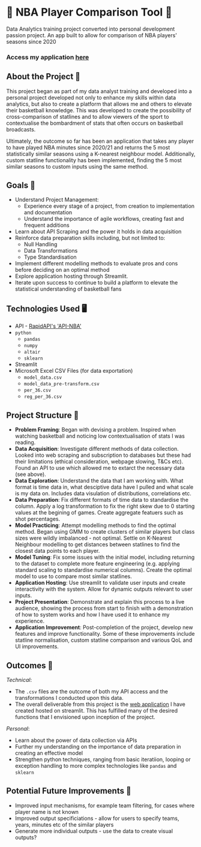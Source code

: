 # 🏀 NBA Player Comparison Tool 🏀 

Data Analytics training project converted into personal development passion project. An app built to allow for comparison of NBA players' seasons since 2020

### Access my application [here](https://nbasimilarity.streamlit.app/)

## About the Project 🌟

This project began as part of my data analyst training and developed into a personal project developed not only to enhance my skills within data analytics, but also to create a platform that allows me and others to elevate their basketball knowledge. This was developed to create the possibility of cross-comparison of statlines and to allow viewers of the sport to contextualise the bombardment of stats that often occurs on basketball broadcasts.

Ultimately, the outcome so far has been an application that takes any player to have played NBA minutes since 2020/21 and returns the 5 most statistically similar seasons using a K-nearest neighbour model. Additionally, custom statline functionality has been implemented, finding the 5 most similar seasons to custom inputs using the same method.

## Goals 🎯

- Understand Project Management:
  - Experience every stage of a project, from creation to implementation and documentation
  - Understand the importance of agile workflows, creating fast and frequent additions
- Learn about API Scraping and the power it holds in data acquisition
- Reinforce data preparation skills including, but not limited to:
  - Null Handling
  - Data Transformations
  - Type Standardisation
- Implement different modelling methods to evaluate pros and cons before deciding on an optimal method
- Explore application hosting through Streamlit.
- Iterate upon success to continue to build a platform to elevate the statistical understanding of basketball fans

## Technologies Used 🖥️

- API - [RapidAPI's 'API-NBA'](https://rapidapi.com/api-sports/api/api-nba)
- `python`
  - `pandas`
  - `numpy`
  - `altair`
  - `sklearn`
- Streamlit
- Microsoft Excel CSV Files (for data exportation)
  - `model_data.csv`
  - `model_data_pre-transform.csv`
  - `per_36.csv`
  - `reg_per_36.csv`
 
## Project Structure 🔀

- **Problem Framing**: Began with devising a problem. Inspired when watching basketball and noticing low contextualisation of stats I was reading.
- **Data Acquisition**: Investigate different methods of data collection. Looked into web scraping and subscription to databases but these had their limitations (ethical consideration, webpage slowing, T&Cs etc). Found an API to use which allowed me to extarct the necessary data (see above).
- **Data Exploration**: Understand the data that I am working with. What format is time data in, what desciptive data have I pulled and what scale is my data on. Includes data visulation of distributions, correlations etc.
- **Data Preparation**: Fix different formats of time data to standardise the column. Apply a log transformation to fix the right skew due to 0 starting values at the begining of games. Create aggregate featuers such as shot percentages.
- **Model Practicing**: Attempt modelling methods to find the optimal method. Began using GMM to create clusters of similar players but class sizes were wildly imbalanced - not optimal. Settle on K-Nearest Neighbour modelling to get distances between statlines to find the closest data points to each player.
- **Model Tuning**: Fix some issues with the initial model, including returning to the dataset to complete more feature engineering (e.g. applying standard scaling to standardise numerical columns). Create the optimal model to use to compare most similar statlines.
- **Application Hosting**: Use streamlit to validate user inputs and create interactivity with the system. Allow for dynamic outputs relevant to user inputs.
- **Project Presentation**: Demonstrate and explain this process to a live audience, showing the process from start to finish with a demonstration of how to system works and how I have used it to enhance my experience.
- **Application Improvement**: Post-completion of the project, develop new features and improve functionality. Some of these improvements include statline normalisation, custom statline comparison and various QoL and UI improvements.

## Outcomes 🎉

*Technical*:

- The `.csv` files are the outcome of both my API access and the transformations I conducted upon this data. 
- The overall deliverable from this project is the [web application](https://nbasimilarity.streamlit.app/) I have created hosted on streamlit. This has fulfilled many of the desired functions that I envisioned upon inception of the project.

*Personal*:

- Learn about the power of data collection via APIs
- Further my understanding on the importance of data preparation in creating an effective model 
- Strengthen python techniques, ranging from basic iteratiion, looping or exception handling to more complex technologies like `pandas` and `sklearn`

## Potential Future Improvements 🔮

- Improved input mechanisms, for example team filtering, for cases where player name is not known
- Improved output specificiations - allow for users to specify teams, years, minutes etc of the similar players
- Generate more individual outputs - use the data to create visual outputs?
